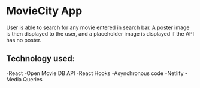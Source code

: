 # MovieCity App
User is able to search for any movie entered in search bar. A poster image is then displayed to the user, and a placeholder image is displayed if the API has no poster.

## Technology used:
 -React
 -Open Movie DB API 
 -React Hooks
 -Asynchronous code
 -Netlify 
 -Media Queries 



